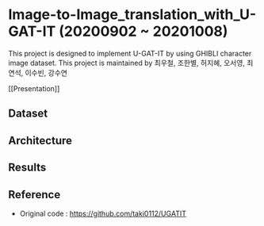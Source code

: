 # Image-to-Image_translation_with_U-GAT-IT (20200902 ~ 20201008)
This project is designed to implement U-GAT-IT by using GHIBLI character image dataset.
This project is maintained by 최우철, 조한별, 허지혜, 오서영, 최연석, 이수빈, 강수연

[[Presentation]]

## Dataset

## Architecture

## Results

## Reference
- Original code : https://github.com/taki0112/UGATIT

